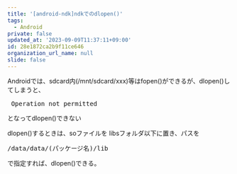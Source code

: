 ```yaml
---
title: '[android-ndk]ndkでのdlopen()'
tags:
  - Android
private: false
updated_at: '2023-09-09T11:37:11+09:00'
id: 28e1872ca2b9f11ce646
organization_url_name: null
slide: false
---
```

Androidでは、sdcard内(/mnt/sdcard/xxx)等はfopen()ができるが、dlopen()してしまうと、
<pre> Operation not permitted </pre>
となってdlopen()できない

dlopen()するときは、soファイルを libsフォルダ以下に置き、パスを
<pre>/data/data/(パッケージ名)/lib</pre>
で指定すれば、dlopen()できる。

